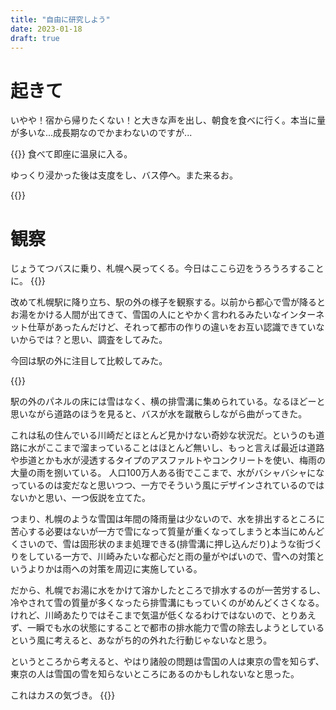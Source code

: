 ```yaml
---
title: "自由に研究しよう"
date: 2023-01-18
draft: true
---
```


# 起きて
いやや！宿から帰りたくない！と大きな声を出し、朝食を食べに行く。本当に量が多いな...成長期なのでかまわないのですが...

{{<tweet user="dango_bot" id="1615507405399543808">}}
食べて即座に温泉に入る。

ゆっくり浸かった後は支度をし、バス停へ。また来るお。

{{<tweet user="dango_bot" id="1616055717601087488">}}



# 観察
じょうてつバスに乗り、札幌へ戻ってくる。今日はここら辺をうろうろすることに。
{{<tweet user="dango_bot" id="1615538359363047424">}}

改めて札幌駅に降り立ち、駅の外の様子を観察する。以前から都心で雪が降るとお湯をかける人間が出てきて、雪国の人にとやかく言われるみたいなインターネット仕草があったんだけど、それって都市の作りの違いをお互い認識できていないからでは？と思い、調査をしてみた。

今回は駅の外に注目して比較してみた。

{{<tweet user="dango_bot" id="1616001002645368832">}}

駅の外のパネルの床には雪はなく、横の排雪溝に集められている。なるほどーと思いながら道路のほうを見ると、バスが水を蹴散らしながら曲がってきた。

これは私の住んでいる川崎だとほとんど見かけない奇妙な状況だ。というのも道路に水がここまで溜まっていることはほとんど無いし、もっと言えば最近は道路や歩道とかも水が浸透するタイプのアスファルトやコンクリートを使い、梅雨の大量の雨を捌いている。
人口100万人ある街でここまで、水がバシャバシャになっているのは変だなと思いつつ、一方でそういう風にデザインされているのではないかと思い、一つ仮説を立てた。

つまり、札幌のような雪国は年間の降雨量は少ないので、水を排出するところに苦心する必要はないが一方で雪になって質量が重くなってしまうと本当にめんどくさいので、雪は固形状のまま処理できる(排雪溝に押し込んだり)ような街づくりをしている一方で、川崎みたいな都心だと雨の量がやばいので、雪への対策というよりかは雨への対策を周辺に実施している。

だから、札幌でお湯に水をかけて溶かしたところで排水するのが一苦労するし、冷やされて雪の質量が多くなったら排雪溝にもっていくのがめんどくさくなる。けれど、川崎あたりではそこまで気温が低くなるわけではないので、とりあえず、一瞬でも水の状態にすることで都市の排水能力で雪の除去しようとしているという風に考えると、あながち的の外れた行動じゃないなと思う。

というところから考えると、やはり諸般の問題は雪国の人は東京の雪を知らず、東京の人は雪国の雪を知らないところにあるのかもしれないなと思った。


これはカスの気づき。
{{<tweet user="dango_bot" id="1620409339344478209">}}